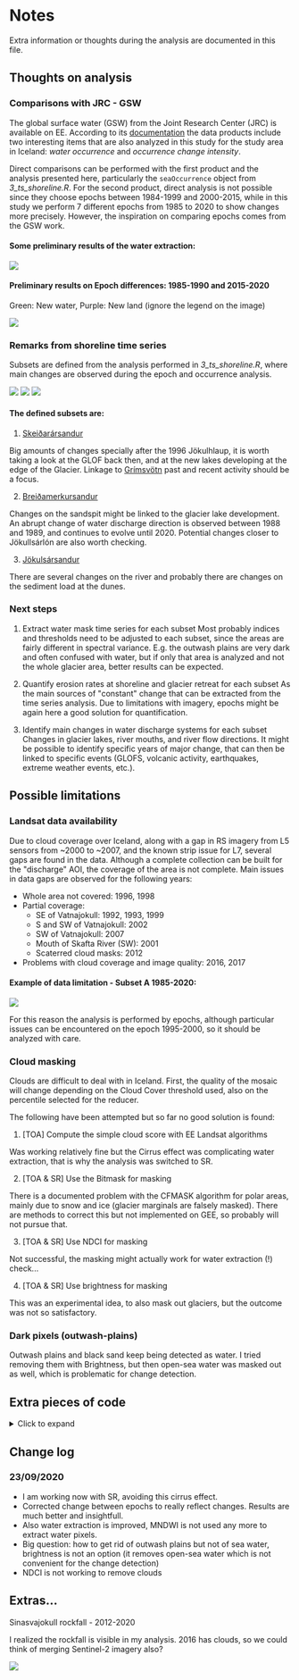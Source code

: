 Notes
================

Extra information or thoughts during the analysis are documented in this
file.

## **Thoughts on analysis**
### Comparisons with JRC - GSW
The global surface water (GSW) from the Joint Research Center (JRC) is available on EE. According to its [documentation](https://storage.googleapis.com/global-surface-water/downloads_ancillary/DataUsersGuidev2.pdf) the data products include two interesting items that are also analyzed in this study for the study area in Iceland: *water occurrence* and *occurrence change intensity*. 

Direct comparisons can be performed with the first product and the analysis presented here, particularly the `seaOccurrence` object from *3\_ts\_shoreline.R*. For the second product, direct analysis is not possible since they choose epochs  between 1984-1999 and 2000-2015, while in this study we perform 7 different epochs from 1985 to 2020 to show changes more precisely. However, the inspiration on comparing epochs comes from the GSW work. 

#### Some preliminary results of the water extraction:

![](extra/SeaOccurrence.png)

#### Preliminary results on Epoch differences: 1985-1990 and 2015-2020 

Green: New water, Purple: New land (ignore the legend on the image)

![](extra/EpochDiff-8590-1520.png)

### Remarks from shoreline time series
Subsets are defined from the analysis performed in *3\_ts\_shoreline.R*, where main changes are observed during the epoch and occurrence analysis. 

![](extra/EpochDiff-subsetA.png)
![](extra/EpochDiff-subsetB.png)
![](extra/EpochDiff-subsetC.png)

#### The defined subsets are: 

1. [Skeiðarársandur](https://en.wikipedia.org/wiki/Skei%C3%B0ar%C3%A1rsandur)

Big amounts of changes specially after the 1996 Jökulhlaup, it is worth taking a look at the GLOF back then, and at the new lakes developing at the edge of the Glacier. Linkage to [Grímsvötn](https://en.wikipedia.org/wiki/Gr%C3%ADmsv%C3%B6tn) past and recent activity should be a focus. 

2. [Breiðamerkursandur](https://en.wikipedia.org/wiki/Brei%C3%B0amerkursandur)

Changes on the sandspit might be linked to the glacier lake development. An abrupt change of water discharge direction is observed between 1988 and 1989, and continues to evolve until 2020. Potential changes closer to Jökullsárlón are also worth checking.

3. [Jökulsársandur](https://www.carto.net/andre.mw/photos/2009/07/16_b_selvik_jokulsa_i_loni/20090716-165256_eskifell_und_joekulsarsandur_bei_jarnhnaus.shtml)

There are several changes on the river and probably there are changes on the sediment load at the dunes.

### Next steps

1. Extract water mask time series for each subset
Most probably indices and thresholds need to be adjusted to each subset, since the areas are fairly different in spectral variance. E.g. the outwash plains are very dark and often confused with water, but if only that area is analyzed and not the whole glacier area, better results can be expected.

2. Quantify erosion rates at shoreline and glacier retreat for each subset
As the main sources of "constant" change that can be extracted from the time series analysis. Due to limitations with imagery, epochs might be again here a good solution for quantification.

3. Identify main changes in water discharge systems for each subset
Changes in glacier lakes, river mouths, and river flow directions. It might be possible to identify specific years of major change, that can then be linked to specific events (GLOFS, volcanic activity, earthquakes, extreme weather events, etc.).

## **Possible limitations**
### Landsat data availability

Due to cloud coverage over Iceland, along with a gap in RS imagery from L5 sensors from ~2000 to ~2007, and the known strip issue for L7, several gaps are found in the data. Although a complete collection can be built for the "discharge" AOI, the coverage of the area is not complete. Main issues in data gaps are observed for the following years: 

- Whole area not covered: 1996, 1998
- Partial coverage: 
    - SE of Vatnajokull: 1992, 1993, 1999
    - S and SW of Vatnajokull: 2002
    - SW of Vatnajokull: 2007
    - Mouth of Skafta River (SW): 2001
    - Scaterred cloud masks: 2012
- Problems with cloud coverage and image quality: 2016, 2017

#### Example of data limitation - Subset A 1985-2020:

![](extra/example_water_year.gif)

For this reason the analysis is performed by epochs, although particular issues can be encountered on the epoch 1995-2000, so it should be analyzed with care. 

### Cloud masking

Clouds are difficult to deal with in Iceland. First, the quality of the mosaic will change depending on the Cloud Cover threshold used, also on the percentile selected for the reducer. 

The following have been attempted but so far no good solution is found:

1. [TOA] Compute the simple cloud score with EE Landsat algorithms 

Was working relatively fine but the Cirrus effect was complicating water extraction, that is why the analysis was switched to SR.

2. [TOA & SR] Use the Bitmask for masking

There is a documented problem with the CFMASK algorithm for polar areas, mainly due to snow and ice (glacier marginals are falsely masked). There are methods to correct this but not implemented on GEE, so probably will not pursue that. 

3. [TOA & SR] Use NDCI for masking

Not successful, the masking might actually work for water extraction (!) check...

4. [TOA & SR] Use brightness for masking

This was an experimental idea, to also mask out glaciers, but the outcome was not so satisfactory. 

### Dark pixels (outwash-plains)

Outwash plains and black sand keep being detected as water. I tried removing them with Brightness, but then open-sea water was masked out as well, which is problematic for change detection.

## **Extra pieces of code**

<details>
  <summary>Click to expand</summary>
  
  ### Explore results as `stars` objects
  
  Useful when tehere are weird rendering issues on EE Maps. Important to
  note that exporting large areas takes to much effort so the testing
  region should be small enough. Object `sea` comes from file
  *3\_ts\_shoreline.R*
  
      region_test = st_sfc(st_point(x = c(-17.48817,63.76833)), crs = 4326) %>% 
        st_transform(3857) %>% st_buffer(10000, endCapStyle = 'SQUARE') %>% st_transform(4326) %>% 
        sf_as_ee()
        
      sea_stars = sea$filter(ee$Filter$eq('year', 2013))$first() %>% 
         ee_as_stars(region = region_test, scale = 30)
  
  ### Forward differencing
  
  This is meant to compute differences between each epoch and its
  predecesor. Currently it is done manually for each epoxh of interest.
  
  Running the code below causes an error: `'computedObject' not callable`.
  Probably worth opening an issue in `rgee`. The code comes from [this
  StackOverflow answer](https://gis.stackexchange.com/a/300475/137193)
  with license CC BY-SA 4.0.
  
  Other options could be [working with
  arrays](https://r-spatial.github.io/rgee/articles/BestPractices.html#use-forward-differencing-for-neighbors-in-time-1)
  but I am not so familiar with this yet and I cannot find good examples
  for my case.
  
      epochsMeanList = epochsMean %>%
        ee$List()
      epochsDiff = epochsMeanList$slice(0,-1)$
        zip(epochsMeanList$slice(1))$
        map(ee_utils_pyfunc(function(f){
        ee$Image(ee$List(f)$get(1))$subtract(ee$Image(ee$List(f)$get(0)))
      }))

</details>

## **Change log**

### 23/09/2020
- I am working now with SR, avoiding this cirrus effect. 
- Corrected change between epochs to really reflect changes. Results are much better and insightfull. 
- Also water extraction is improved, MNDWI is not used any more to extract water pixels. 
- Big question: how to get rid of outwash plains but not of sea water, brightness is not an option (it removes open-sea water which is not convenient for the change detection)
- NDCI is not working to remove clouds

## **Extras...**

Sinasvajokull rockfall - 2012-2020

I realized the rockfall is visible in my analysis. 2016 has clouds, so we could think of merging Sentinel-2 imagery also? 

![](extra/rockfall_year.gif)
